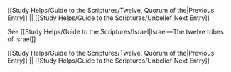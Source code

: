 [[Study Helps/Guide to the Scriptures/Twelve, Quorum of the|Previous Entry]]  ||  [[Study Helps/Guide to the Scriptures/Unbelief|Next Entry]]

 See [[Study Helps/Guide to the Scriptures/Israel|Israel—The twelve tribes of Israel]]

[[Study Helps/Guide to the Scriptures/Twelve, Quorum of the|Previous Entry]]  ||  [[Study Helps/Guide to the Scriptures/Unbelief|Next Entry]]